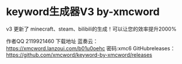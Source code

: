 # keyword生成器V3 by-xmcword
v3 更新了 minecraft、steam、bilibili的生成！可以让您的效率提升2000%


作者QQ 2119921460
下载地址
   蓝奏云：https://xmcword.lanzoui.com/b01u0oehc 密码:xmc6
   GitHubreleases：https://github.com/xmcword/keyword-by-xmcword/releases
